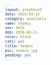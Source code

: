 ```yaml
---
layout: greyhound
date: 2019-03-12
category: available
name: seamus
sex: male
dob: 2016-06-21
color: black
cats: yes
title: Seamus
pic: seamus.jpg
pending: yes
---
```


